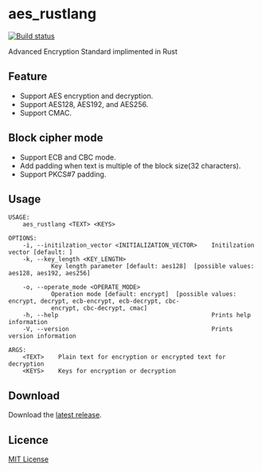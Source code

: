 # aes_rustlang
[![Build status](https://ci.appveyor.com/api/projects/status/uo6o5pr9i885va5b?svg=true)](https://ci.appveyor.com/project/hukatama024e/aes-rustlang)

Advanced Encryption Standard implimented in Rust

## Feature

* Support AES encryption and decryption.
* Support AES128, AES192, and AES256.
* Support CMAC.

## Block cipher mode

* Support ECB and CBC mode.
* Add padding when text is multiple of the block size(32 characters).
* Support PKCS#7 padding.

## Usage

```
USAGE:
    aes_rustlang <TEXT> <KEYS>

OPTIONS:
    -i, --initilzation_vector <INITIALIZATION_VECTOR>    Initilzation vector [default: ]
    -k, --key_length <KEY_LENGTH>
            Key length parameter [default: aes128]  [possible values: aes128, aes192, aes256]

    -o, --operate_mode <OPERATE_MODE>
            Operation mode [default: encrypt]  [possible values: encrypt, decrypt, ecb-encrypt, ecb-decrypt, cbc-
            encrypt, cbc-decrypt, cmac]
    -h, --help                                           Prints help information
    -V, --version                                        Prints version information

ARGS:
    <TEXT>    Plain text for encryption or encrypted text for decryption
    <KEYS>    Keys for encryption or decryption
```

## Download
Download the [latest release].

## Licence
[MIT License]

[latest release]: https://github.com/hukatama024e/aes_rustlang/releases
[MIT License]:    LICENSE